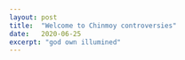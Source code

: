 ```yaml
---
layout: post
title:  "Welcome to Chinmoy controversies"
date:   2020-06-25
excerpt: "god own illumined"
---
```

